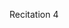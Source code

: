 
<div class="recitation">
<div class="column_date">
<p markdown="block">
Recitation 4 <br>
</p>
</div>

<div class="column_recitation">
<p markdown="block">



</p>
</div>

</div>

